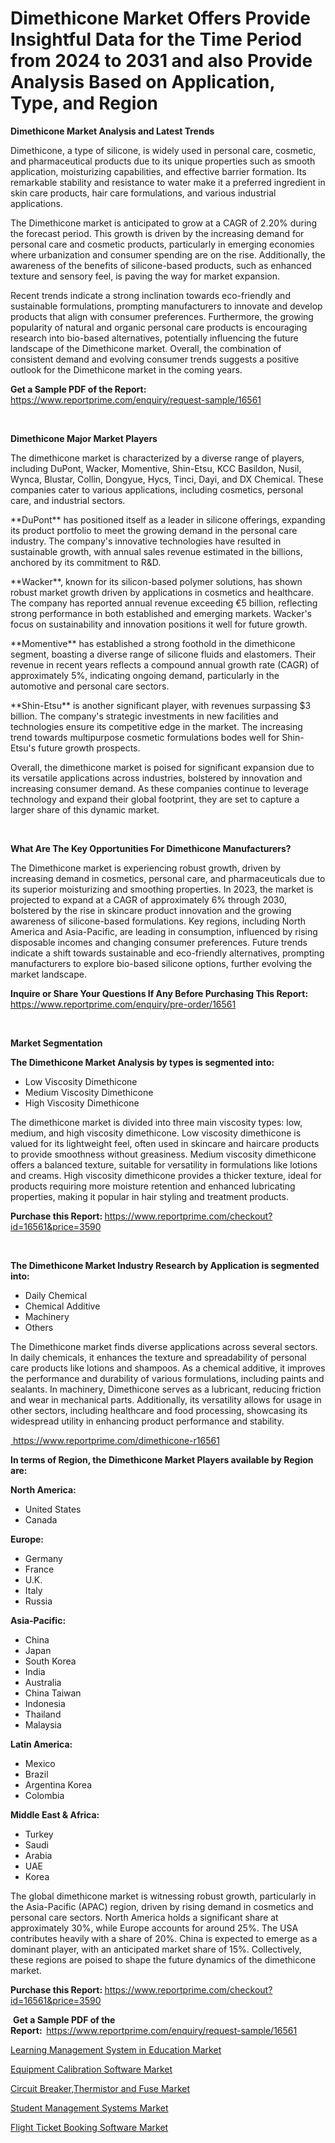 <p><h1>Dimethicone Market Offers Provide Insightful Data for the Time Period from 2024 to 2031 and also Provide Analysis Based on Application, Type, and Region</h1></p><p><strong>Dimethicone Market Analysis and Latest Trends</strong></p>
<p><p>Dimethicone, a type of silicone, is widely used in personal care, cosmetic, and pharmaceutical products due to its unique properties such as smooth application, moisturizing capabilities, and effective barrier formation. Its remarkable stability and resistance to water make it a preferred ingredient in skin care products, hair care formulations, and various industrial applications.</p><p>The Dimethicone market is anticipated to grow at a CAGR of 2.20% during the forecast period. This growth is driven by the increasing demand for personal care and cosmetic products, particularly in emerging economies where urbanization and consumer spending are on the rise. Additionally, the awareness of the benefits of silicone-based products, such as enhanced texture and sensory feel, is paving the way for market expansion.</p><p>Recent trends indicate a strong inclination towards eco-friendly and sustainable formulations, prompting manufacturers to innovate and develop products that align with consumer preferences. Furthermore, the growing popularity of natural and organic personal care products is encouraging research into bio-based alternatives, potentially influencing the future landscape of the Dimethicone market. Overall, the combination of consistent demand and evolving consumer trends suggests a positive outlook for the Dimethicone market in the coming years.</p></p>
<p><strong>Get a Sample PDF of the Report:&nbsp;</strong> <a href="https://www.reportprime.com/enquiry/request-sample/16561?utm_campaign=1144&utm_medium=2&utm_source=Github&utm_content=ia&utm_term=23112024&utm_id=dimethicone">https://www.reportprime.com/enquiry/request-sample/16561</a></p>
<p>&nbsp;</p>
<p><strong>Dimethicone Major Market Players</strong></p>
<p><p>The dimethicone market is characterized by a diverse range of players, including DuPont, Wacker, Momentive, Shin-Etsu, KCC Basildon, Nusil, Wynca, Blustar, Collin, Dongyue, Hycs, Tinci, Dayi, and DX Chemical. These companies cater to various applications, including cosmetics, personal care, and industrial sectors.</p><p>**DuPont** has positioned itself as a leader in silicone offerings, expanding its product portfolio to meet the growing demand in the personal care industry. The company's innovative technologies have resulted in sustainable growth, with annual sales revenue estimated in the billions, anchored by its commitment to R&D.</p><p>**Wacker**, known for its silicon-based polymer solutions, has shown robust market growth driven by applications in cosmetics and healthcare. The company has reported annual revenue exceeding €5 billion, reflecting strong performance in both established and emerging markets. Wacker's focus on sustainability and innovation positions it well for future growth.</p><p>**Momentive** has established a strong foothold in the dimethicone segment, boasting a diverse range of silicone fluids and elastomers. Their revenue in recent years reflects a compound annual growth rate (CAGR) of approximately 5%, indicating ongoing demand, particularly in the automotive and personal care sectors. </p><p>**Shin-Etsu** is another significant player, with revenues surpassing $3 billion. The company's strategic investments in new facilities and technologies ensure its competitive edge in the market. The increasing trend towards multipurpose cosmetic formulations bodes well for Shin-Etsu's future growth prospects.</p><p>Overall, the dimethicone market is poised for significant expansion due to its versatile applications across industries, bolstered by innovation and increasing consumer demand. As these companies continue to leverage technology and expand their global footprint, they are set to capture a larger share of this dynamic market.</p></p>
<p>&nbsp;</p>
<p><strong>What Are The Key Opportunities For Dimethicone Manufacturers?</strong></p>
<p><p>The Dimethicone market is experiencing robust growth, driven by increasing demand in cosmetics, personal care, and pharmaceuticals due to its superior moisturizing and smoothing properties. In 2023, the market is projected to expand at a CAGR of approximately 6% through 2030, bolstered by the rise in skincare product innovation and the growing awareness of silicone-based formulations. Key regions, including North America and Asia-Pacific, are leading in consumption, influenced by rising disposable incomes and changing consumer preferences. Future trends indicate a shift towards sustainable and eco-friendly alternatives, prompting manufacturers to explore bio-based silicone options, further evolving the market landscape.</p></p>
<p><strong>Inquire or Share Your Questions If Any Before Purchasing This Report:</strong> <a href="https://www.reportprime.com/enquiry/pre-order/16561?utm_campaign=1144&utm_medium=2&utm_source=Github&utm_content=ia&utm_term=23112024&utm_id=dimethicone">https://www.reportprime.com/enquiry/pre-order/16561</a></p>
<p>&nbsp;</p>
<p><strong>Market Segmentation</strong></p>
<p><strong>The Dimethicone Market Analysis by types is segmented into:</strong></p>
<p><ul><li>Low Viscosity Dimethicone</li><li>Medium Viscosity Dimethicone</li><li>High Viscosity Dimethicone</li></ul></p>
<p><p>The dimethicone market is divided into three main viscosity types: low, medium, and high viscosity dimethicone. Low viscosity dimethicone is valued for its lightweight feel, often used in skincare and haircare products to provide smoothness without greasiness. Medium viscosity dimethicone offers a balanced texture, suitable for versatility in formulations like lotions and creams. High viscosity dimethicone provides a thicker texture, ideal for products requiring more moisture retention and enhanced lubricating properties, making it popular in hair styling and treatment products.</p></p>
<p><strong>Purchase this Report:&nbsp;</strong><a href="https://www.reportprime.com/checkout?id=16561&price=3590&utm_campaign=1144&utm_medium=2&utm_source=Github&utm_content=ia&utm_term=23112024&utm_id=dimethicone">https://www.reportprime.com/checkout?id=16561&price=3590</a></p>
<p>&nbsp;</p>
<p><strong>The Dimethicone Market Industry Research by Application is segmented into:</strong></p>
<p><ul><li>Daily Chemical</li><li>Chemical Additive</li><li>Machinery</li><li>Others</li></ul></p>
<p><p>The Dimethicone market finds diverse applications across several sectors. In daily chemicals, it enhances the texture and spreadability of personal care products like lotions and shampoos. As a chemical additive, it improves the performance and durability of various formulations, including paints and sealants. In machinery, Dimethicone serves as a lubricant, reducing friction and wear in mechanical parts. Additionally, its versatility allows for usage in other sectors, including healthcare and food processing, showcasing its widespread utility in enhancing product performance and stability.</p></p>
<p><a href="https://www.reportprime.com/dimethicone-r16561?utm_campaign=1144&utm_medium=2&utm_source=Github&utm_content=ia&utm_term=23112024&utm_id=dimethicone">&nbsp;https://www.reportprime.com/dimethicone-r16561</a></p>
<p><strong>In terms of Region, the Dimethicone Market Players available by Region are:</strong></p>
<p>
    <p> <strong> North America: </strong>
        <ul>
            <li>United States</li>
            <li>Canada</li>
        </ul>
        </p> 
    <p> <strong> Europe: </strong>
        <ul>
            <li>Germany</li>
            <li>France</li>
            <li>U.K.</li>
            <li>Italy</li>
            <li>Russia</li>
        </ul>
        </p> 
    <p> <strong> Asia-Pacific: </strong>
        <ul>
            <li>China</li>
            <li>Japan</li>
            <li>South Korea</li>
            <li>India</li>
            <li>Australia</li>
            <li>China Taiwan</li>
            <li>Indonesia</li>
            <li>Thailand</li>
            <li>Malaysia</li>
        </ul>
        </p> 
    <p> <strong> Latin America: </strong>
        <ul>
            <li>Mexico</li>
            <li>Brazil</li>
            <li>Argentina Korea</li>
            <li>Colombia</li>
        </ul>
        </p> 
    <p> <strong> Middle East & Africa: </strong>
        <ul>
            <li>Turkey</li>
            <li>Saudi</li>
            <li>Arabia</li>
            <li>UAE</li>
            <li>Korea</li>
        </ul>
    </p>
    </p>
<p><p>The global dimethicone market is witnessing robust growth, particularly in the Asia-Pacific (APAC) region, driven by rising demand in cosmetics and personal care sectors. North America holds a significant share at approximately 30%, while Europe accounts for around 25%. The USA contributes heavily with a share of 20%. China is expected to emerge as a dominant player, with an anticipated market share of 15%. Collectively, these regions are poised to shape the future dynamics of the dimethicone market.</p></p>
<p><strong>Purchase this Report: </strong><a href="https://www.reportprime.com/checkout?id=16561&price=3590&utm_campaign=1144&utm_medium=2&utm_source=Github&utm_content=ia&utm_term=23112024&utm_id=dimethicone">https://www.reportprime.com/checkout?id=16561&price=3590</a></p>
<p>&nbsp;<strong>Get a Sample PDF of the Report:&nbsp;&nbsp;</strong><a href="https://www.reportprime.com/enquiry/request-sample/16561?utm_campaign=1144&utm_medium=2&utm_source=Github&utm_content=ia&utm_term=23112024&utm_id=dimethicone">https://www.reportprime.com/enquiry/request-sample/16561</a></p>
<p><strong></strong></p>
<p><p><a href="https://issuu.com/reportprime-2/docs/learning-management-system-in-educa_ee8d6514c6b94e?utm_campaign=1144&utm_medium=2&utm_source=Github&utm_content=ia&utm_term=23112024&utm_id=dimethicone">Learning Management System in Education Market</a></p><p><a href="https://www.linkedin.com/pulse/equipment-calibration-software-market-study-offeringa-thorough-ukcrf?utm_campaign=1144&utm_medium=2&utm_source=Github&utm_content=ia&utm_term=23112024&utm_id=dimethicone">Equipment Calibration Software Market</a></p><p><a href="https://issuu.com/reportprime-2/docs/circuit-breakerthermistor-and-fuse-_bc99f0bf868152?utm_campaign=1144&utm_medium=2&utm_source=Github&utm_content=ia&utm_term=23112024&utm_id=dimethicone">Circuit Breaker,Thermistor and Fuse Market</a></p><p><a href="https://www.linkedin.com/pulse/student-management-systems-market-progressan-anticipated-dlrxf?utm_campaign=1144&utm_medium=2&utm_source=Github&utm_content=ia&utm_term=23112024&utm_id=dimethicone">Student Management Systems Market</a></p><p><a href="https://www.linkedin.com/pulse/flight-ticket-booking-software-market-analysis-from-2024-legjf?utm_campaign=1144&utm_medium=2&utm_source=Github&utm_content=ia&utm_term=23112024&utm_id=dimethicone">Flight Ticket Booking Software Market</a></p></p>